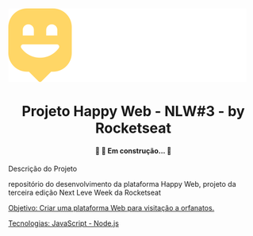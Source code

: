 #
![Logo of the project](/public/images/logo.svg)

##
<h1 align="center">Projeto Happy Web - NLW#3 - by Rocketseat</h1>

<h4 align="center">🚧 🚀 Em construção...  🚧</h4>

Descrição do Projeto

<p align="left">repositório do desenvolvimento da plataforma Happy Web, projeto da terceira edição Next Leve Week da Rocketseat</p>
<a href="#objetivo">Objetivo: Criar uma plataforma Web para visitação a orfanatos.</a> 


 <a href="#tecnologias">Tecnologias: JavaScript - Node.js</a> 
